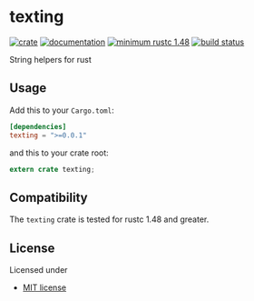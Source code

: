 # texting

[![crate](https://img.shields.io/crates/v/texting.svg)](https://crates.io/crates/texting)
[![documentation](https://docs.rs/texting/badge.svg)](https://docs.rs/texting)
[![minimum rustc 1.48](https://img.shields.io/badge/rustc-1.48+-red.svg)](https://rust-lang.github.io/rfcs/2495-min-rust-version.html)
[![build status](https://github.com/rust-num/texting/workflows/master/badge.svg)](https://github.com/rust-num/texting/actions)

String helpers for rust

## Usage

Add this to your `Cargo.toml`:

```toml
[dependencies]
texting = ">=0.0.1"
```

and this to your crate root:

```rust
extern crate texting;
```

## Compatibility

The `texting` crate is tested for rustc 1.48 and greater.

## License

Licensed under

* [MIT license](http://opensource.org/licenses/MIT)